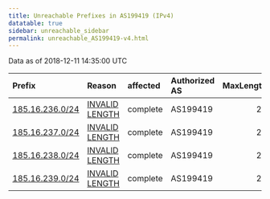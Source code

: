 ```yaml
---
title: Unreachable Prefixes in AS199419 (IPv4)
datatable: true
sidebar: unreachable_sidebar
permalink: unreachable_AS199419-v4.html
---
```


Data as of 2018-12-11 14:35:00 UTC


<div class="datatable-begin"></div>

| Prefix                                                   | Reason                                                                                                     | affected   | Authorized AS   |   MaxLength | Anchor                                         |   unreachable /24s |
|:---------------------------------------------------------|:-----------------------------------------------------------------------------------------------------------|:-----------|:----------------|------------:|:-----------------------------------------------|-------------------:|
| [185.16.236.0/24](https://stat.ripe.net/185.16.236.0/24) | [INVALID LENGTH](https://rpki-validator.ripe.net/announcement-preview?asn=AS199419&prefix=185.16.236.0/24) | complete   | AS199419        |          22 | [RIPE](unreachable_RIPE_NCC_RPKI_Root-v4.html) |                  1 |
| [185.16.237.0/24](https://stat.ripe.net/185.16.237.0/24) | [INVALID LENGTH](https://rpki-validator.ripe.net/announcement-preview?asn=AS199419&prefix=185.16.237.0/24) | complete   | AS199419        |          22 | [RIPE](unreachable_RIPE_NCC_RPKI_Root-v4.html) |                  1 |
| [185.16.238.0/24](https://stat.ripe.net/185.16.238.0/24) | [INVALID LENGTH](https://rpki-validator.ripe.net/announcement-preview?asn=AS199419&prefix=185.16.238.0/24) | complete   | AS199419        |          22 | [RIPE](unreachable_RIPE_NCC_RPKI_Root-v4.html) |                  1 |
| [185.16.239.0/24](https://stat.ripe.net/185.16.239.0/24) | [INVALID LENGTH](https://rpki-validator.ripe.net/announcement-preview?asn=AS199419&prefix=185.16.239.0/24) | complete   | AS199419        |          22 | [RIPE](unreachable_RIPE_NCC_RPKI_Root-v4.html) |                  1 |

<div class="datatable-end"></div>